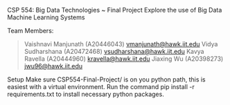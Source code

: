 CSP 554: Big Data Technologies ~ Final Project
Explore the use of Big Data Machine Learning Systems

Team Members:

> Vaishnavi Manjunath (A20446043) vmanjunath@hawk.iit.edu
> Vidya Sudharshana (A20472468) vsudharshana@hawk.iit.edu 
> Kavya Ravella (A20444960) kravella@hawk.iit.edu 
> Jiaxing Wu (A20398273) jwu96@hawk.iit.edu 

Setup
Make sure CSP554-Final-Project/ is on you python path, this is easiest with a virtual environment.
Run the command pip install -r requirements.txt to install necessary python packages.

